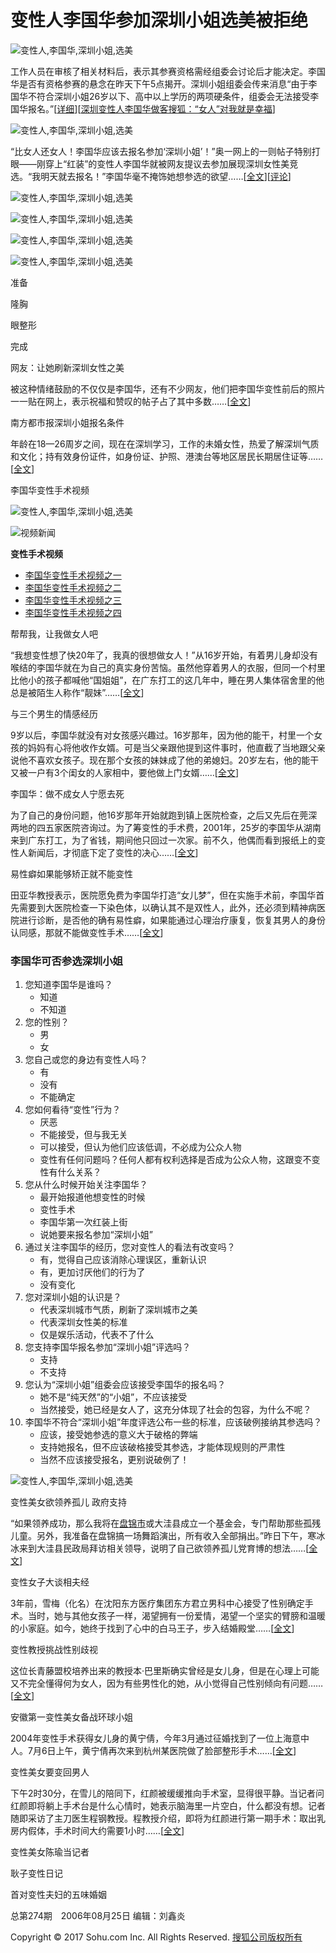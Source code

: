 # 变性人李国华参加深圳小姐选美被拒绝

![变性人,李国华,深圳小姐,选美](http://photocdn.sohu.com/20060825/Img227833342.jpg)

工作人员在审核了相关材料后，表示其参赛资格需经组委会讨论后才能决定。李国华是否有资格参赛的悬念在昨天下午5点揭开。深圳小姐组委会传来消息“由于李国华不符合深圳小姐26岁以下、高中以上学历的两项硬条件，组委会无法接受李国华报名。”[[详细](http://news.sohu.com/20060825/n244985822.shtml)][[深圳变性人李国华做客搜狐：“女人”对我就是幸福](http://news.sohu.com/20060829/n245060373.shtml)]

![变性人,李国华,深圳小姐,选美](http://photocdn.sohu.com/20060825/Img227833340.jpg)

“比女人还女人！李国华应该去报名参加‘深圳小姐’！”奥一网上的一则帖子特别打眼——刚穿上“红装”的变性人李国华就被网友提议去参加展现深圳女性美竞选。“我明天就去报名！”李国华毫不掩饰她想参选的欲望……[[全文](http://news.sohu.com/20060824/n244964703.shtml)][[评论](http://comment2.news.sohu.com/viewcomments.action?id=244982576)]

![变性人,李国华,深圳小姐,选美](http://photocdn.sohu.com/20060825/Img227833332.jpg)

![变性人,李国华,深圳小姐,选美](http://photocdn.sohu.com/20060825/Img227833333.jpg)

![变性人,李国华,深圳小姐,选美](http://photocdn.sohu.com/20060825/Img227833334.jpg)

![变性人,李国华,深圳小姐,选美](http://photocdn.sohu.com/20060825/Img227833335.jpg)

准备

隆胸

眼整形

完成

网友：让她刷新深圳女性之美

被这种情绪鼓励的不仅仅是李国华，还有不少网友，他们把李国华变性前后的照片一一贴在网上，表示祝福和赞叹的帖子占了其中多数……[[全文](http://news.sohu.com/20060824/n244964703.shtml)]

南方都市报深圳小姐报名条件

年龄在18—26周岁之间，现在在深圳学习，工作的未婚女性，热爱了解深圳气质和文化；持有效身份证件，如身份证、护照、港澳台等地区居民长期居住证等……[[全文](http://news.sohu.com/20060825/n244987905.shtml)]

李国华变性手术视频

![变性人,李国华,深圳小姐,选美](http://news.sohu.com/images/20060614/pic02.gif)

![视频新闻](http://news.sohu.com/20060807/Img244660862.jpg)

**变性手术视频**

- [李国华变性手术视频之一](http://news.sohu.com/20060828/n245029195.shtml)
- [李国华变性手术视频之二](http://news.sohu.com/20060828/n245029287.shtml)
- [李国华变性手术视频之三](http://news.sohu.com/20060828/n245029327.shtml)
- [李国华变性手术视频之四](http://news.sohu.com/20060828/n245029413.shtml)

帮帮我，让我做女人吧

“我想变性想了快20年了，我真的很想做女人！”从16岁开始，有着男儿身却没有喉结的李国华就在为自己的真实身份苦恼。虽然他穿着男人的衣服，但同一个村里比他小的孩子都喊他“国姐姐”，在广东打工的这几年中，睡在男人集体宿舍里的他总是被陌生人称作“靓妹”……[[全文](http://news.sohu.com/20060825/n244984493.shtml)]

与三个男生的情感经历

9岁以后，李国华就没有对女孩感兴趣过。16岁那年，因为他的能干，村里一个女孩的妈妈有心将他收作女婿。可是当父亲跟他提到这件事时，他直截了当地跟父亲说他不喜欢女孩子。现在那个女孩的妹妹成了他的弟媳妇。20岁左右，他的能干又被一户有3个闺女的人家相中，要他做上门女婿……[[全文](http://news.sohu.com/20060825/n244984508.shtml)]

李国华：做不成女人宁愿去死

为了自己的身份问题，他16岁那年开始就跑到镇上医院检查，之后又先后在莞深两地的四五家医院咨询过。为了筹变性的手术费，2001年，25岁的李国华从湖南来到广东打工，为了省钱，期间他只回过一次家。前不久，他偶而看到报纸上的变性人新闻后，才彻底下定了变性的决心……[[全文](http://news.sohu.com/20060825/n244984494.shtml)]

易性癖如果能够矫正就不能变性

田亚华教授表示，医院愿免费为李国华打造“女儿梦”，但在实施手术前，李国华首先需要到大医院检查一下染色体，以确认其不是双性人，此外，还必须到精神病医院进行诊断，是否他的确有易性癖，如果能通过心理治疗康复，恢复其男人的身份认同感，那就不能做变性手术……[[全文](http://news.sohu.com/20060825/n244984510.shtml)]

### 李国华可否参选深圳小姐
1. 您知道李国华是谁吗？
   - 知道
   - 不知道
2. 您的性别？
   - 男
   - 女
3. 您自己或您的身边有变性人吗？
   - 有
   - 没有
   - 不能确定
4. 您如何看待“变性”行为？
   - 厌恶
   - 不能接受，但与我无关
   - 可以接受，但认为他们应该低调，不必成为公众人物
   - 变性有任何问题吗？任何人都有权利选择是否成为公众人物，这跟变不变性有什么关系？
5. 您从什么时候开始关注李国华？
   - 最开始报道他想变性的时候
   - 变性手术
   - 李国华第一次红装上街
   - 说她要来报名参加“深圳小姐”
6. 通过关注李国华的经历，您对变性人的看法有改变吗？
   - 有，觉得自己应该消除心理误区，重新认识
   - 有，更加讨厌他们的行为了
   - 没有变化
7. 您对深圳小姐的认识是？
   - 代表深圳城市气质，刷新了深圳城市之美
   - 代表深圳女性美的标准
   - 仅是娱乐活动，代表不了什么
8. 您支持李国华报名参加“深圳小姐”评选吗？
   - 支持
   - 不支持
9. 您认为“深圳小姐”组委会应该接受李国华的报名吗？
   - 她不是“纯天然”的“小姐”，不应该接受
   - 当然接受，她已经是女人了，这充分体现了社会的包容，为什么不呢？
10. 李国华不符合“深圳小姐”年度评选公布一些的标准，应该破例接纳其参选吗？
    - 应该，接受她参选的意义大于破格的弊端
    - 支持她报名，但不应该破格接受其参选，才能体现规则的严肃性
    - 当然不应该接受报名，更别说破例了！

![变性人,李国华,深圳小姐,选美](http://photocdn.sohu.com/20060825/Img227833341.jpg)

变性美女欲领养孤儿 政府支持

“如果领养成功，那么我将在[盘锦市](http://www.sogou.com/sogoupedia?query=%C5%CC%BD%F5%CA%D0)或大洼县成立一个基金会，专门帮助那些孤残儿童。另外，我准备在盘锦搞一场舞蹈演出，所有收入全部捐出。”昨日下午，寒冰冰来到大洼县民政局拜访相关领导，说明了自己欲领养孤儿党育博的想法……[[全文](http://news.sohu.com/20060622/n243880469.shtml)]

变性女子大谈相夫经

3年前，雪梅（化名）在沈阳东方医疗集团东方君立男科中心接受了性别确定手术。当时，她与其他女孩子一样，渴望拥有一份爱情，渴望一个坚实的臂膀和温暖的小家庭。如今，她终于找到了心中的白马王子，步入结婚殿堂……[[全文](http://news.sohu.com/20060808/n244675080.shtml)]

变性教授挑战性别歧视

这位长青藤盟校培养出来的教授本·巴里斯确实曾经是女儿身，但是在心理上可能又不完全懂得何为女人，因为有些男性化的她，从小觉得自己性别倾向有问题……[[全文](http://it.sohu.com/20060720/n244356093.shtml)]

安徽第一变性美女备战环球小姐

2004年变性手术获得女儿身的黄宁倩，今年3月通过征婚找到了一位上海意中人。7月6日上午，黄宁倩再次来到杭州某医院做了脸部整形手术……[[全文](http://news.sohu.com/20060708/n244163700.shtml)]

变性美女要变回男人

下午2时30分，在雪儿的陪同下，红颜被缓缓推向手术室，显得很平静。当记者问红颜即将躺上手术台是什么心情时，她表示脑海里一片空白，什么都没有想。记者随即采访了主刀医生程钢教授。程教授介绍，即将为红颜进行第一期手术：取出乳房内假体，手术时间大约需要1小时……[[全文](http://news.sohu.com/20060627/n243954202.shtml)]

变性美女陈瑜当记者

耿子变性日记

首对变性夫妇的五味婚姻

总第274期　2006年08月25日 编辑：刘鑫炎

Copyright © 2017 Sohu.com Inc. All Rights Reserved. [搜狐公司版权所有](http://corp.sohu.com/s2007/copyright/)